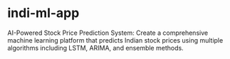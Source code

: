 # indi-ml-app
AI-Powered Stock Price Prediction System:   Create a comprehensive machine learning platform that predicts Indian stock prices using multiple algorithms including LSTM, ARIMA, and ensemble methods. 
